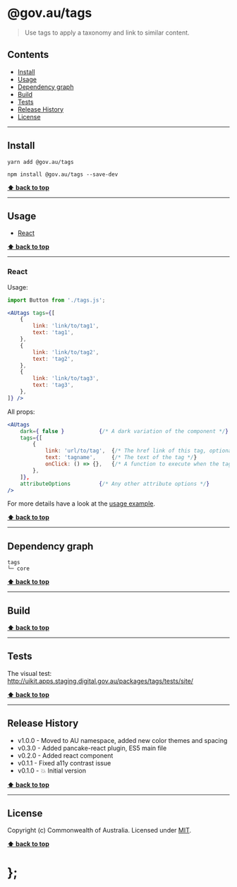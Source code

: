 @gov.au/tags
============

> Use tags to apply a taxonomy and link to similar content.


## Contents

* [Install](#install)
* [Usage](#usage)
* [Dependency graph](#dependency-graph)
* [Build](#build)
* [Tests](#tests)
* [Release History](#release-history)
* [License](#license)


----------------------------------------------------------------------------------------------------------------------------------------------------------------


## Install


```shell
yarn add @gov.au/tags
```

```shell
npm install @gov.au/tags --save-dev
```


**[⬆ back to top](#contents)**


----------------------------------------------------------------------------------------------------------------------------------------------------------------


## Usage


* [React](#react)


**[⬆ back to top](#contents)**


----------------------------------------------------------------------------------------------------------------------------------------------------------------


### React

Usage:

```jsx
import Button from './tags.js';

<AUtags tags={[
	{
		link: 'link/to/tag1',
		text: 'tag1',
	},
	{
		link: 'link/to/tag2',
		text: 'tag2',
	},
	{
		link: 'link/to/tag3',
		text: 'tag3',
	},
]} />
```

All props:

```jsx
<AUtags
	dark={ false }           {/* A dark variation of the component */}
	tags={[
		{
			link: 'url/to/tag',  {/* The href link of this tag, optional */}
			text: 'tagname',     {/* The text of the tag */}
			onClick: () => {},   {/* A function to execute when the tag is clicked, optional */}
		},
	]},
	attributeOptions         {/* Any other attribute options */}
/>
```

For more details have a look at the [usage example](https://github.com/govau/uikit/tree/master/packages/tags/tests/react/index.js).


**[⬆ back to top](#contents)**


----------------------------------------------------------------------------------------------------------------------------------------------------------------


## Dependency graph

```shell
tags
└─ core
```


**[⬆ back to top](#contents)**


----------------------------------------------------------------------------------------------------------------------------------------------------------------


## Build


**[⬆ back to top](#contents)**


----------------------------------------------------------------------------------------------------------------------------------------------------------------


## Tests

The visual test: http://uikit.apps.staging.digital.gov.au/packages/tags/tests/site/


**[⬆ back to top](#contents)**


----------------------------------------------------------------------------------------------------------------------------------------------------------------


## Release History

* v1.0.0 - Moved to AU namespace, added new color themes and spacing
* v0.3.0 - Added pancake-react plugin, ES5 main file
* v0.2.0 - Added react component
* v0.1.1 - Fixed a11y contrast issue
* v0.1.0 - 💥 Initial version


**[⬆ back to top](#contents)**


----------------------------------------------------------------------------------------------------------------------------------------------------------------


## License

Copyright (c) Commonwealth of Australia.
Licensed under [MIT](https://raw.githubusercontent.com/govau/uikit/packages/core/master/LICENSE).


**[⬆ back to top](#contents)**

# };
